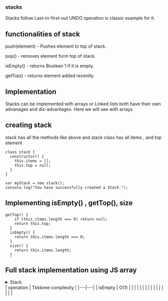 ### stacks
Stacks follow Last-in-first-out
UNDO operation is classic example for it.

## functionalities of stack
push(element) - Pushes element to top of stack.

pop()  - removes element form top of stack.

isEmpty() - returns Boolean 1 if it is empty.

getTop() - returns element added recently.

## Implementation
Stacks can be implemented with arrays or Linked lists
both have their own advanages and dis-advantages.
Here we will see with arrays.

## creating stack
stack has all the methods like above and stack class has
all items , and top element

```
class stack {
  constructor() {
    this.items = [];
    this.top = null;
  }
}

var myStack = new stack();
console.log("You have successfully created a Stack.");

```

## Implementing isEmpty() , getTop(), size

```
getTop() {
    if (this.items.length === 0) return null;
    return this.top;
  }
  isEmpty() {
    return this.items.length === 0;
  }
  size() {
    return this.items.length;
  }
```

## Full stack implementation using JS array


<details><summary>Stack</summary>
<p>

```javascript
class stack {
  constructor() {
    this.items = [];
    this.top = null;
  }
  getTop() {
    if (this.items.length === 0) return null;
    return this.top;
  }
  isEmpty() {
    return this.items.length === 0;
  }
  size() {
    return this.items.length;
  }
  push(element) {
    this.items.push(element);
    this.top = element;
  }
  pop() {
    if (this.items.length !== 0) {
      if (this.items.length === 1) {
        this.top = null;
        return this.items.pop();
      } else {
        this.top = this.items[this.items.length - 2];
        return this.items.pop();
      }
    } else return null;
  }
}

var myStack = new stack();
console.log("You have successfully created a Stack.");

for (var i = 0; i < 5; i++) {
  myStack.push(i);
}
console.log("Is stack empty? " + myStack.isEmpty());
console.log("top: " + myStack.getTop());

for (var i = 0; i < 5; i++) {
  console.log("Element poped" + myStack.pop());
  console.log("top :" + myStack.getTop());
}

```


</p>

</details>
|  operation |  Tkkkime complexity |
|---|---|
|  isEmpty |  O(1) |
|   |   |
|   |   |
|   |   |
|   |   |
|   |   |